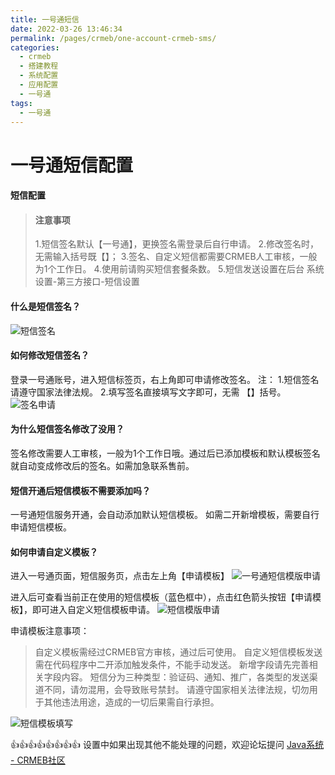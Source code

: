 ```yaml
---
title: 一号通短信
date: 2022-03-26 13:46:34
permalink: /pages/crmeb/one-account-crmeb-sms/
categories:
  - crmeb
  - 搭建教程
  - 系统配置
  - 应用配置
  - 一号通
tags:
  - 一号通
---
```

# **一号通短信配置**

#### 短信配置

> #### 注意事项
>
> 1.短信签名默认【一号通】，更换签名需登录后自行申请。
> 2.修改签名时，无需输入括号既【】；
> 3.签名、自定义短信都需要CRMEB人工审核，一般为1个工作日。
> 4.使用前请购买短信套餐条数。
> 5.短信发送设置在后台 系统设置-第三方接口-短信设置

#### **什么是短信签名？**

![短信签名](https://cdn.jsdelivr.net/gh/xbdazz/mypic/img/202203301800762.png)

#### **如何修改短信签名？**

登录一号通账号，进入短信标签页，右上角即可申请修改签名。
注：
1.短信签名请遵守国家法律法规。
2.填写签名直接填写文字即可，无需 【】括号。
![签名申请](https://cdn.jsdelivr.net/gh/xbdazz/mypic/img/202203301801208.png)

#### **为什么短信签名修改了没用？**

签名修改需要人工审核，一般为1个工作日哦。通过后已添加模板和默认模板签名就自动变成修改后的签名。如需加急联系售前。

#### **短信开通后短信模板不需要添加吗？**

一号通短信服务开通，会自动添加默认短信模板。
如需二开新增模板，需要自行申请短信模板。

#### **如何申请自定义模板？**

进入一号通页面，短信服务页，点击左上角【申请模板】
![一号通短信模版申请](https://cdn.jsdelivr.net/gh/xbdazz/mypic/img/202203301802706.png)

进入后可查看当前正在使用的短信模板（蓝色框中），点击红色箭头按钮【申请模板】，即可进入自定义短信模板申请。
![短信模版申请](https://cdn.jsdelivr.net/gh/xbdazz/mypic/img/202203301803409.png)

申请模板注意事项：

> 自定义模板需经过CRMEB官方审核，通过后可使用。
> 自定义短信模板发送需在代码程序中二开添加触发条件，不能手动发送。
> 新增字段请先完善相关字段内容。
> 短信分为三种类型：验证码、通知、推广，各类型的发送渠道不同，请勿混用，会导致账号禁封。
> 请遵守国家相关法律法规，切勿用于其他违法用途，造成的一切后果需自行承担。

![短信模板填写](https://cdn.jsdelivr.net/gh/xbdazz/mypic/img/202203301805238.png)

👍👍👍👍👍👍👍👍 设置中如果出现其他不能处理的问题，欢迎论坛提问 [Java系统 - CRMEB社区](https://q.crmeb.com/?categoryId=122&sequence=0)